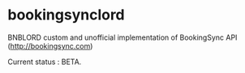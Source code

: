 # bookingsynclord
BNBLORD custom and unofficial implementation of BookingSync API (http://bookingsync.com)


Current status : BETA.
